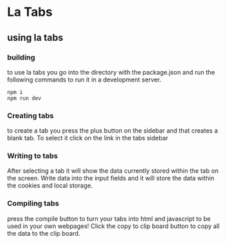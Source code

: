 # La Tabs

## using la tabs 
### building
to use la tabs you go into the directory with the package.json and run the following commands to run it in a development server.
```
npm i
npm run dev
```
### Creating tabs 
to create a tab you press the plus button on the sidebar and that creates a blank tab. To select it click on the link in the tabs sidebar

### Writing to tabs 
After selecting a tab it will show the data currently stored within the tab on the screen. Write data into the input fields and it will store the data within the cookies and local storage.

### Compiling tabs 
press the compile button to turn your tabs into html and javascript to be used in your own webpages! Click the copy to clip board button to copy all the data to the clip board.
